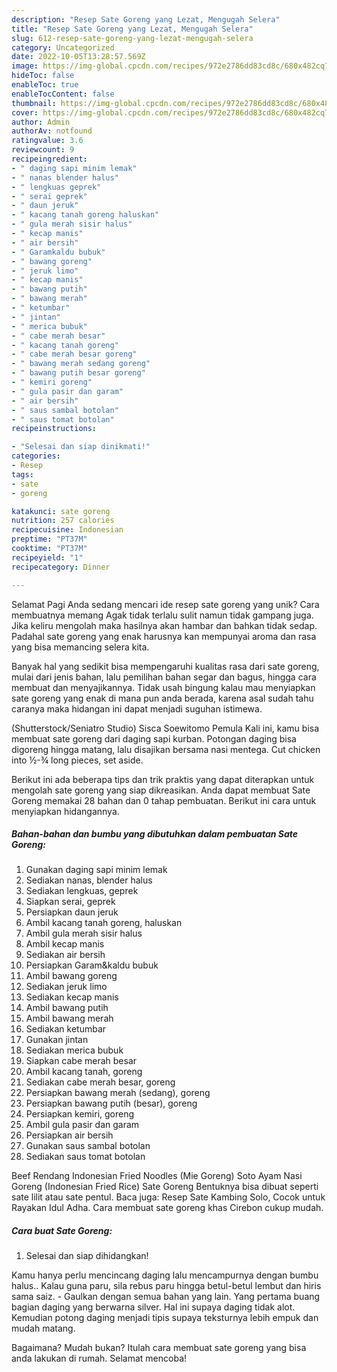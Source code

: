 ```yaml
---
description: "Resep Sate Goreng yang Lezat, Mengugah Selera"
title: "Resep Sate Goreng yang Lezat, Mengugah Selera"
slug: 612-resep-sate-goreng-yang-lezat-mengugah-selera
category: Uncategorized
date: 2022-10-05T13:28:57.569Z
image: https://img-global.cpcdn.com/recipes/972e2786dd83cd8c/680x482cq70/sate-goreng-foto-resep-utama.jpg
hideToc: false
enableToc: true
enableTocContent: false
thumbnail: https://img-global.cpcdn.com/recipes/972e2786dd83cd8c/680x482cq70/sate-goreng-foto-resep-utama.jpg
cover: https://img-global.cpcdn.com/recipes/972e2786dd83cd8c/680x482cq70/sate-goreng-foto-resep-utama.jpg
author: Admin
authorAv: notfound
ratingvalue: 3.6
reviewcount: 9
recipeingredient:
- " daging sapi minim lemak"
- " nanas blender halus"
- " lengkuas geprek"
- " serai geprek"
- " daun jeruk"
- " kacang tanah goreng haluskan"
- " gula merah sisir halus"
- " kecap manis"
- " air bersih"
- " Garamkaldu bubuk"
- " bawang goreng"
- " jeruk limo"
- " kecap manis"
- " bawang putih"
- " bawang merah"
- " ketumbar"
- " jintan"
- " merica bubuk"
- " cabe merah besar"
- " kacang tanah goreng"
- " cabe merah besar goreng"
- " bawang merah sedang goreng"
- " bawang putih besar goreng"
- " kemiri goreng"
- " gula pasir dan garam"
- " air bersih"
- " saus sambal botolan"
- " saus tomat botolan"
recipeinstructions:

- "Selesai dan siap dinikmati!"
categories:
- Resep
tags:
- sate
- goreng

katakunci: sate goreng 
nutrition: 257 calories
recipecuisine: Indonesian
preptime: "PT37M"
cooktime: "PT37M"
recipeyield: "1"
recipecategory: Dinner

---
```



Selamat Pagi Anda sedang mencari ide resep sate goreng yang unik? Cara membuatnya memang Agak tidak terlalu sulit namun tidak gampang juga. Jika keliru mengolah maka hasilnya akan hambar dan bahkan tidak sedap. Padahal sate goreng yang enak harusnya kan mempunyai aroma dan rasa yang bisa memancing selera kita.


Banyak hal yang sedikit bisa mempengaruhi kualitas rasa dari sate goreng, mulai dari jenis bahan, lalu pemilihan bahan segar dan bagus, hingga cara membuat dan menyajikannya. Tidak usah bingung kalau mau menyiapkan sate goreng yang enak di mana pun anda berada, karena asal sudah tahu caranya maka hidangan ini dapat menjadi suguhan istimewa.

(Shutterstock/Seniatro Studio) Sisca Soewitomo Pemula Kali ini, kamu bisa membuat sate goreng dari daging sapi kurban. Potongan daging bisa digoreng hingga matang, lalu disajikan bersama nasi mentega. Cut chicken into ½-¾ long pieces, set aside.


Berikut ini ada beberapa tips dan trik praktis yang dapat diterapkan untuk mengolah sate goreng yang siap dikreasikan. Anda dapat membuat Sate Goreng memakai 28 bahan dan 0 tahap pembuatan. Berikut ini cara untuk menyiapkan hidangannya.

<!--inarticleads1-->

##### Bahan-bahan dan bumbu yang dibutuhkan dalam pembuatan Sate Goreng:

1. Gunakan  daging sapi minim lemak
1. Sediakan  nanas, blender halus
1. Sediakan  lengkuas, geprek
1. Siapkan  serai, geprek
1. Persiapkan  daun jeruk
1. Ambil  kacang tanah goreng, haluskan
1. Ambil  gula merah sisir halus
1. Ambil  kecap manis
1. Sediakan  air bersih
1. Persiapkan  Garam&amp;kaldu bubuk
1. Ambil  bawang goreng
1. Sediakan  jeruk limo
1. Sediakan  kecap manis
1. Ambil  bawang putih
1. Ambil  bawang merah
1. Sediakan  ketumbar
1. Gunakan  jintan
1. Sediakan  merica bubuk
1. Siapkan  cabe merah besar
1. Ambil  kacang tanah, goreng
1. Sediakan  cabe merah besar, goreng
1. Persiapkan  bawang merah (sedang), goreng
1. Persiapkan  bawang putih (besar), goreng
1. Persiapkan  kemiri, goreng
1. Ambil  gula pasir dan garam
1. Persiapkan  air bersih
1. Gunakan  saus sambal botolan
1. Sediakan  saus tomat botolan


Beef Rendang Indonesian Fried Noodles (Mie Goreng) Soto Ayam Nasi Goreng (Indonesian Fried Rice) Sate Goreng Bentuknya bisa dibuat seperti sate lilit atau sate pentul. Baca juga: Resep Sate Kambing Solo, Cocok untuk Rayakan Idul Adha. Cara membuat sate goreng khas Cirebon cukup mudah. 

<!--inarticleads2-->

##### Cara buat Sate Goreng:


1. Selesai dan siap dihidangkan!

Kamu hanya perlu mencincang daging lalu mencampurnya dengan bumbu halus.. Kalau guna paru, sila rebus paru hingga betul-betul lembut dan hiris sama saiz. - Gaulkan dengan semua bahan yang lain. Yang pertama buang bagian daging yang berwarna silver. Hal ini supaya daging tidak alot. Kemudian potong daging menjadi tipis supaya teksturnya lebih empuk dan mudah matang. 

Bagaimana? Mudah bukan? Itulah cara membuat sate goreng yang bisa anda lakukan di rumah. Selamat mencoba!
